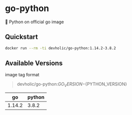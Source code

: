 # go-python

🐍 Python on official go image

## Quickstart

```sh
docker run --rm -ti devholic/go-python:1.14.2-3.8.2
```

## Available Versions

image tag format

> devholic/go-python:${GO_VERSION}-${PYTHON_VERSION}

| go | python |
---|---
1.14.2 | 3.8.2
